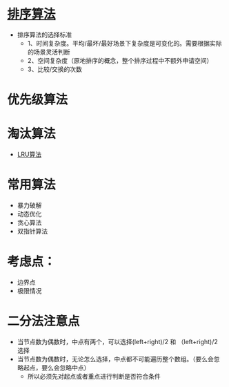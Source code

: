# [排序算法](sort%2F%E6%8E%92%E5%BA%8F%E7%AE%97%E6%B3%95.md)
* 排序算法的选择标准
  * 1、时间复杂度。平均/最坏/最好场景下复杂度是可变化的。需要根据实际的场景灵活判断
  * 2、空间复杂度（原地排序的概念，整个排序过程中不额外申请空间）
  * 3、比较/交换的次数


# 优先级算法


# 淘汰算法
* [LRU算法](%E6%B7%98%E6%B1%B0%E7%AE%97%E6%B3%95%2FLRUCache.java)


# 常用算法
* 暴力破解
* 动态优化
* 贪心算法
* 双指针算法


# 考虑点：
* 边界点
* 极限情况

# 二分法注意点
* 当节点数为偶数时，中点有两个，可以选择(left+right)/2 和 （left+right)/2 选择
* 当节点数为偶数时，无论怎么选择，中点都不可能遍历整个数组。（要么会忽略起点，要么会忽略中点）
  * 所以必须先对起点或者重点进行判断是否符合条件
